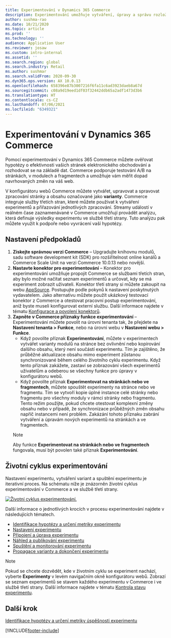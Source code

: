 ```yaml
---
title: Experimentování v Dynamics 365 Commerce
description: Experimentování umožňuje vytváření, úpravy a správu rozložení stránky a úpravy obsahu v konfigurátoru webů. U stránek a entit elektronického obchodování na stránce je povolena úplná podpora experimentování.
author: sushma-rao
ms.date: 10/21/2020
ms.topic: article
ms.prod: ''
ms.technology: ''
audience: Application User
ms.reviewer: josaw
ms.custom: intro-internal
ms.assetid: ''
ms.search.region: global
ms.search.industry: Retail
ms.author: sushmar
ms.search.validFrom: 2020-09-30
ms.dyn365.ops.version: AX 10.0.13
ms.openlocfilehash: 658396e87b3007216f6fa11c6ad3923daeb8a67d
ms.sourcegitcommit: c08a9d19eed1df03f32442ddb65a2adf1473d3b6
ms.translationtype: HT
ms.contentlocale: cs-CZ
ms.lasthandoff: 07/06/2021
ms.locfileid: "6349321"
---
```

# <a name="experimentation-in-dynamics-365-commerce"></a>Experimentování v Dynamics 365 Commerce
Pomocí experimentování v Dynamics 365 Commerce můžete ověřovat hypotézy o efektivnosti vašich stránek elektronického obchodování a rozhodovat se na základě dat. Commerce podporuje testování A/B na stránkách, v modulech a fragmentech a umožňuje vám měřit dopad navrhovaných změn na váš web.

V konfigurátoru webů Commerce můžete vytvářet, upravovat a spravovat zpracování stránky a obsahu označované jako **varianty**. Commerce integruje služby třetích stran, které můžete používat k vytváření experimentů a přiřazování jednotlivých zpracování. Streamy událostí v reálném čase zaznamenávané v Commerce umožňují provádět analýzu, která definuje výsledky experimentu ve službě třetí strany. Tuto analýzu pak můžete využít k podpoře nebo vyvrácení vaší hypotézy.

## <a name="set-up-prerequisites"></a> Nastavení předpokladů
1. **Získejte správnou verzi Commerce** – Upgradujte knihovnu modulů, sadu software development kit (SDK) pro rozšiřitelnost online kanálů a Commerce Scale Unit na verzi Commerce 10.0.13 nebo novější.
1. **Nastavte konektor pro experimentování** – Konektor pro experimentování umožňuje propojit Commerce se službami třetích stran, aby bylo možné načítat seznam experimentů a určovat, kdy se má experiment zobrazit uživateli. Konektor třetí strany si můžete zakoupit na webu [AppSource](https://appsource.microsoft.com). Postupujte podle pokynů k nastavení poskytnutých vydavatelem. Jako alternativu můžete použít ukázkový testovací konektor z Commerce a otestovat pracovní postup experimentování, aniž byste museli konfigurovat externí službu. Další informace najdete v tématu [Konfigurace a povolení konektorů](e-commerce-extensibility/connectors.md). 
1. **Zapněte v Commerce příznaky funkce experimentování** – Experimentování můžete povolit na úrovni tenanta tak, že přejdete na **Nastavení tenanta > Funkce**, nebo na úrovni webu v **Nastavení webu > Funkce**.
    - Když povolíte příznak **Experimentování**, můžete v experimentech vytvářet varianty modulů na stránce bez ovlivnění nebo kopírování dalšího obsahu, který není součástí experimentu. Tím je zajištěno, že průběžné aktualizace obsahu mimo experiment zůstanou synchronizované během celého životního cyklu experimentu. Když tento příznak zakážete, zastaví se zobrazování všech experimentů uživatelům a odeberou se všechny funkce pro úpravy v konfigurátoru webů.
    - Když povolíte příznak **Experimentovat na stránkách nebo ve fragmentech**, můžete spouštět experimenty na stránce nebo ve fragmentu. Tím se vytvoří kopie úplné instance celé stránky nebo fragmentu pro všechny moduly v rámci stránky nebo fragmentu. Tento režim použijte, pokud chcete otestovat komplexní změny obsahu nebo v případě, že synchronizace průběžných změn obsahu napříč instancemi není problém. Zakázání tohoto příznaku zabrání vytváření a úpravám nových experimentů na stránkách a ve fragmentech.
    > [!NOTE]
    > Aby funkce **Experimentovat na stránkách nebo ve fragmentech** fungovala, musí být povolen také příznak **Experimentování**.
    
## <a name="experimentation-lifecycle"></a>Životní cyklus experimentování
Nastavení experimentu, vytváření variant a spuštění experimentu je iterativní proces. Na schématu níže je znázorněn životní cyklus experimentování v Commerce a ve službě třetí strany. 

[ ![Životní cyklus experimentování.](./media/experimentation_lifecycle.svg) ](./media/experimentation_lifecycle.svg#lightbox)

Další informace o jednotlivých krocích v procesu experimentování najdete v následujících tématech.
- [Identifikace hypotézy a určení metriky experimentu](experimentation-identify.md)
- [Nastavení experimentu](experimentation-setup.md)
- [Připojení a úprava experimentu](experimentation-connect-edit.md)
- [Náhled a publikování experimentu](experimentation-preview-publish.md)
- [Spuštění a monitorování experimentu](experimentation-run-monitor.md)
- [Propagace varianty a dokončení experimentu](experimentation-review-complete.md)

> [!NOTE]
> Pokud se chcete dozvědět, kde v životním cyklu se experiment nachází, vyberte **Experimenty** v levém navigačním okně konfigurátoru webů. Zobrazí se seznam experimentů se stavem každého experimentu v Commerce i ve službě třetí strany. Další informace najdete v tématu [Kontrola stavu experimentu](experimentation-status.md).

## <a name="next-step"></a>Další krok
[Identifikace hypotézy a určení metriky úspěšnosti experimentu](experimentation-identify.md) 


[!INCLUDE[footer-include](../includes/footer-banner.md)]